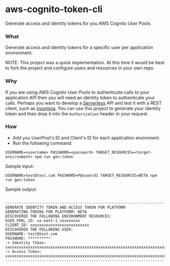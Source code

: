 # aws-cognito-token-cli

Generate access and identity tokens for you AWS Cognito User Pools.

### What

Generate access and identity tokens for a specific user per application environment.

NOTE: This project was a quick implementation. At this time it would be best to fork the project and
configure users and resources in your own repo.

### Why

If you are using AWS Cognito User Pools to authenticate calls to your application API then you will need an
identity token to authenticate your calls. Perhaps you want to develop a
[Serverless](https://serverless.com/framework/) API and test it with a REST client, such as
[insomnia](https://insomnia.rest/). You can use this project to generate your identity token and then drop
it into the `Authorization` header in your request. 

### How

* Add you UserPool's ID and Client's ID for each application enviroment.
* Run the following command:

```
USERNAME=<username> PASSWORD=<password> TARGET_RESOURCES=<target-environment> npm run gen:token
```

Sample input:

```
USERNAME=test@test.com PASSWORD=P@ssword1 TARGET_RESOURCES=BETA npm run gen:token
```

Sample output:

```

----------------------------------------------------------------------
GENERATE IDENTITY TOKEN AND ACCESS TOKEN FOR PLATFORM
GENERATING TOKENS FOR PLATFORM: BETA
DISCOVERED THE FOLLOWING ENVIRONMENT RESOURCES:
USER_POOL_ID: us-east-1_xxxxxxxxx
CLIENT_ID: xxxxxxxxxxxxxxxxxxxxxxxxxx
DISCOVERED THE FOLLOWING USER:
USERNAME: test@test.com
PASSWORD: **********
-> Identity Token:
xxxxxxxxxxxxxxxxxxxxxxxxxxxxxxxxxxxxxxxxxxxxxxxxxxxxxxxxxxxxxxxxxxxxxxxxxxxxx
-> Access Token:
xxxxxxxxxxxxxxxxxxxxxxxxxxxxxxxxxxxxxxxxxxxxxxxxxxxxxxxxxxxxxxxxxxxxxxxxxxxxx
----------------------------------------------------------------------

```
